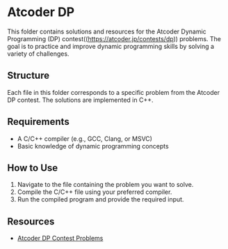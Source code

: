 # Atcoder DP

This folder contains solutions and resources for the Atcoder Dynamic Programming (DP) contest((https://atcoder.jp/contests/dp)) problems. The goal is to practice and improve dynamic programming skills by solving a variety of challenges.

## Structure

Each file in this folder corresponds to a specific problem from the Atcoder DP contest. The solutions are implemented in C++.

## Requirements

- A C/C++ compiler (e.g., GCC, Clang, or MSVC)
- Basic knowledge of dynamic programming concepts

## How to Use

1. Navigate to the file containing the problem you want to solve.
2. Compile the C/C++ file using your preferred compiler.
3. Run the compiled program and provide the required input.

## Resources
- [Atcoder DP Contest Problems](https://atcoder.jp/contests/dp)
